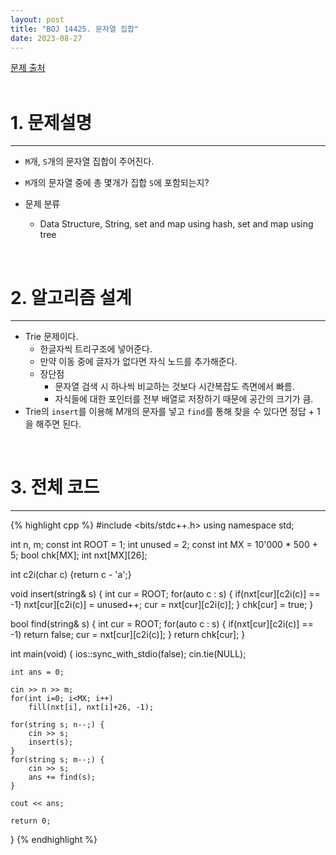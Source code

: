 ```yaml
---
layout: post
title: "BOJ 14425. 문자열 집합"
date: 2023-08-27
---
```


[문제 출처](https://www.acmicpc.net/problem/14425) <br/><br/>

# 1. 문제설명
<hr>

- `M`개, `S`개의 문자열 집합이 주어진다.
- `M`개의 문자열 중에 총 몇개가 집합 `S`에 포함되는지?


- 문제 분류
  - Data Structure, String, set and map using hash, set and map using tree


<br/>

# 2. 알고리즘 설계
<hr>

- Trie 문제이다.
  - 한글자씩 트리구조에 넣어준다.
  - 만약 이동 중에 글자가 없다면 자식 노드를 추가해준다.
  - 장단점
    - 문자열 검색 시 하나씩 비교하는 것보다 시간복잡도 측면에서 빠름.
	- 자식들에 대한 포인터를 전부 배열로 저장하기 때문에 공간의 크기가 큼.
- Trie의 `insert`를 이용해 M개의 문자를 넣고 `find`를 통해 찾을 수 있다면 정답 + 1을 해주면 된다.



<br/>

# 3. 전체 코드
<hr>

{% highlight cpp %}
#include <bits/stdc++.h>
using namespace std;

int n, m;
const int ROOT = 1;
int unused = 2;
const int MX = 10'000 * 500 + 5;
bool chk[MX];
int nxt[MX][26];

int c2i(char c) {return c - 'a';}

void insert(string& s) {
	int cur = ROOT;
	for(auto c : s) {
		if(nxt[cur][c2i(c)] == -1)
			nxt[cur][c2i(c)] = unused++;
		cur = nxt[cur][c2i(c)];
	}
	chk[cur] = true;
}

bool find(string& s) {
	int cur = ROOT;
	for(auto c : s) {
		if(nxt[cur][c2i(c)] == -1)
			return false;
		cur = nxt[cur][c2i(c)];
	}
	return chk[cur];
}

int main(void)
{
	ios::sync_with_stdio(false);
	cin.tie(NULL);

	int ans = 0;

	cin >> n >> m;
	for(int i=0; i<MX; i++)
		fill(nxt[i], nxt[i]+26, -1);

	for(string s; n--;) {
		cin >> s;
		insert(s);
	}
	for(string s; m--;) {
		cin >> s;
		ans += find(s);
	}

	cout << ans;

	return 0;
}
{% endhighlight %}
